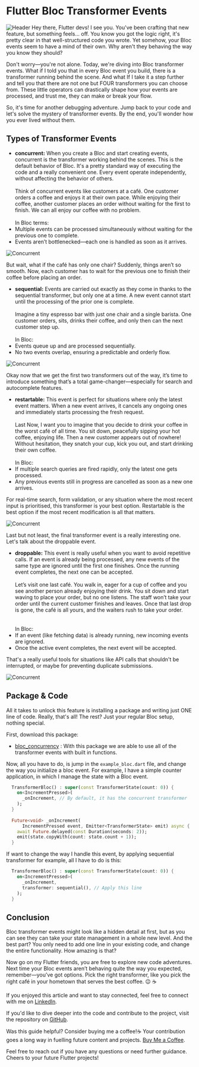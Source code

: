 # Flutter Bloc Transformer Events
![Header](https://github.com/Thanasis-Traitsis/bloc_transformer/blob/main/assets/article/Flutter%20Bloc%20Transformer%20Events.png?raw=true)
Hey there, Flutter devs! I see you. You've been crafting that new feature, but something feels... off. You know you got the logic right, it's pretty clear in that well-structured code you wrote. Yet somehow, your Bloc events seem to have a mind of their own. Why aren't they behaving the way you know they should?

Don't worry—you're not alone. Today, we're diving into Bloc transformer events. What if I told you that in every Bloc event you build, there is a transformer running behind the scene. And what If I take it a step further and tell you that there are not one but FOUR transformers you can choose from. These little operators can drastically shape how your events are processed, and trust me, they can make or break your flow.

So, it's time for another debugging adventure. Jump back to your code and let's solve the mystery of transformer events. By the end, you'll wonder how you ever lived without them.

## Types of Transformer Events

- **concurrent:** When you create a Bloc and start creating events, concurrent is the transformer working behind the scenes. This is the default behavior of Bloc. It's a pretty standard way of executing the code and a really convenient one. Every event operate independently, without affecting the behavior of others.
<br><br>
Think of concurrent events like customers at a café. One customer orders a coffee and enjoys it at their own pace. While enjoying their coffee, another customer places an order without waiting for the first to finish. We can all enjoy our coffee with no problem.
<br><br>
In Bloc terms:
- Multiple events can be processed simultaneously without waiting for the previous one to complete.
- Events aren’t bottlenecked—each one is handled as soon as it arrives.

![Concurrent](https://github.com/Thanasis-Traitsis/bloc_transformer/blob/main/assets/article/concurrent.png?raw=true)

But wait, what if the café has only one chair? Suddenly, things aren’t so smooth. Now, each customer has to wait for the previous one to finish their coffee before placing an order.

- **sequential:** Events are carried out exactly as they come in thanks to the sequential transformer, but only one at a time. A new event cannot start until the processing of the prior one is complete.
<br><br>
Imagine a tiny espresso bar with just one chair and a single barista. One customer orders, sits, drinks their coffee, and only then can the next customer step up. 
<br><br>
In Bloc:
- Events queue up and are processed sequentially.
- No two events overlap, ensuring a predictable and orderly flow.

![Concurrent](https://github.com/Thanasis-Traitsis/bloc_transformer/blob/main/assets/article/sequential.png?raw=true)

Okay now that we get the first two transformers out of the way, it’s time to introduce something that’s a total game-changer—especially for search and autocomplete features.

- **restartable:** This event is perfect for situations where only the latest event matters. When a new event arrives, it cancels any ongoing ones and immediately starts processing the fresh request.
<br><br>
Last 
Now, I want you to imagine that you decide to drink your coffee in the worst café of all time. You sit down, peacefully sipping your hot coffee, enjoying life. Then a new customer appears out of nowhere! Without hesitation, they snatch your cup, kick you out, and start drinking their own coffee.
<br><br>
In Bloc:
- If multiple search queries are fired rapidly, only the latest one gets processed.
- Any previous events still in progress are cancelled as soon as a new one arrives.

For real-time search, form validation, or any situation where the most recent input is prioritised, this transformer is your best option. Restartable is the best option if the most recent modification is all that matters.

![Concurrent](https://github.com/Thanasis-Traitsis/bloc_transformer/blob/main/assets/article/restartable.png?raw=true)

Last but not least, the final transformer event is a really interesting one. Let's talk about the droppable event.

- **droppable:** This event is really useful when you want to avoid repetitive calls. If an event is already being processed, any new events of the same type are ignored until the first one finishes. Once the running event completes, the next one can be accepted.
<br><br>
Let’s visit one last café. You walk in, eager for a cup of coffee and you see another person already enjoying their drink. You sit down and start waving to place your order, but no one listens. The staff won’t take your order until the current customer finishes and leaves. Once that last drop is gone, the café is all yours, and the waiters rush to take your order.\
<br><br>
In Bloc:
- If an event (like fetching data) is already running, new incoming events are ignored.
- Once the active event completes, the next event will be accepted.

That's a really useful tools for situations like API calls that shouldn't be interrupted, or maybe for preventing duplicate submissions.

![Concurrent](https://github.com/Thanasis-Traitsis/bloc_transformer/blob/main/assets/article/droppable.png?raw=true)

## Package & Code

All it takes to unlock this feature is installing a package and writing just ONE line of code. Really, that's all! The rest? Just your regular Bloc setup, nothing special.

First, download this package:
- [bloc_concurrency](https://pub.dev/packages/bloc_concurrency) : With this package we are able to use all of the transformer events with built in functions.

Now, all you have to do, is jump in the `example_bloc.dart` file, and change the way you initialize a bloc event. For example, I have a simple counter application, in which I manage the state with a Bloc event.

``` dart
  TransformerBloc() : super(const TransformerState(count: 0)) {
    on<IncrementPressed>(
      _onIncrement, // By default, it has the concurrent transformer
    );
  }
  
  Future<void> _onIncrement(
      IncrementPressed event, Emitter<TransformerState> emit) async {
    await Future.delayed(const Duration(seconds: 2));
    emit(state.copyWith(count: state.count + 1));
  }
```

If want to change the way I handle this event, by applying sequential transformer for example, all I have to do is this:
``` dart
  TransformerBloc() : super(const TransformerState(count: 0)) {
    on<IncrementPressed>(
      _onIncrement,
      transformer: sequential(), // Apply this line
    );
  }
```

## Conclusion

Bloc transformer events might look like a hidden detail at first, but as you can see they can take your state management in a whole new level. And the best part? You only need to add one line in your existing code, and change the entire functionality. How amazing is that?

Now go on my Flutter friends, you are free to explore new code adventures. Next time your Bloc events aren’t behaving quite the way you expected, remember—you’ve got options. Pick the right transformer, like you pick the right café in your hometown that serves the best coffee. 😉 ☕

If you enjoyed this article and want to stay connected, feel free to connect with me on [LinkedIn](https://www.linkedin.com/in/thanasis-traitsis/).

If you'd like to dive deeper into the code and contribute to the project, visit the repository on [GitHub](https://github.com/Thanasis-Traitsis/bloc_transformer).

Was this guide helpful? Consider buying me a coffee!☕️ Your contribution goes a long way in fuelling future content and projects. [Buy Me a Coffee](https://www.buymeacoffee.com/thanasis_traitsis).

Feel free to reach out if you have any questions or need further guidance. Cheers to your future Flutter projects!
